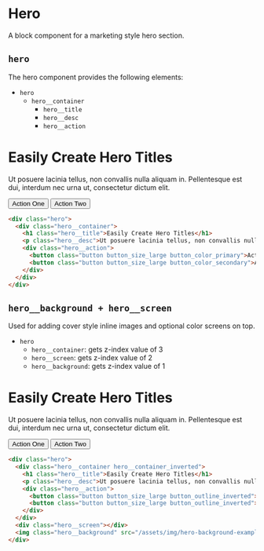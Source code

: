 # Hero

<p class="text_lead">A block component for a marketing style hero section.</p>

## `hero`

The hero component provides the following elements:

* `hero`
  * `hero__container`
    * `hero__title`
    * `hero__desc`
    * `hero__action`

<div class="demo">
  <div class="demo__render">
    <div class="hero">
      <div class="hero__container">
        <h1 class="hero__title">Easily Create Hero Titles</h1>
        <p class="hero__desc">Ut posuere lacinia tellus, non convallis nulla aliquam in. Pellentesque est dui, interdum nec urna ut, consectetur dictum elit.</p>
        <div class="hero__action">
          <button class="button button_size_large button_color_primary">Action One</button>
          <button class="button button_size_large button_color_secondary">Action Two</button>
        </div>
      </div>
    </div>
  </div>
  <div class="demo__code">

```html
<div class="hero">
  <div class="hero__container">
    <h1 class="hero__title">Easily Create Hero Titles</h1>
    <p class="hero__desc">Ut posuere lacinia tellus, non convallis nulla aliquam in. Pellentesque est dui, interdum nec urna ut, consectetur dictum elit.</p>
    <div class="hero__action">
      <button class="button button_size_large button_color_primary">Action One</button>
      <button class="button button_size_large button_color_secondary">Action Two</button>
    </div>
  </div>
</div>
```

  </div>
</div>

## `hero__background + hero__screen`

Used for adding cover style inline images and optional color screens on top.

* `hero`
  * `hero__container`: gets z-index value of 3
  * `hero__screen`: gets z-index value of 2
  * `hero__background`: gets z-index value of 1

<div class="demo">
  <div class="demo__render">
    <div class="hero">
      <div class="hero__container hero__container_inverted">
        <h1 class="hero__title">Easily Create Hero Titles</h1>
        <p class="hero__desc">Ut posuere lacinia tellus, non convallis nulla aliquam in. Pellentesque est dui, interdum nec urna ut, consectetur dictum elit.</p>
        <div class="hero__action">
          <button class="button button_size_large button_outline_inverted">Action One</button>
          <button class="button button_size_large button_outline_inverted">Action Two</button>
        </div>
      </div>
      <div class="hero__screen"></div>
      <img class="hero__background" src="/assets/img/hero-background-example.jpg" alt="" />
    </div>
  </div>
  <div class="demo__code">

```html
<div class="hero">
  <div class="hero__container hero__container_inverted">
    <h1 class="hero__title">Easily Create Hero Titles</h1>
    <p class="hero__desc">Ut posuere lacinia tellus, non convallis nulla aliquam in. Pellentesque est dui, interdum nec urna ut, consectetur dictum elit.</p>
    <div class="hero__action">
      <button class="button button_size_large button_outline_inverted">Action One</button>
      <button class="button button_size_large button_outline_inverted">Action Two</button>
    </div>
  </div>
  <div class="hero__screen"></div>
  <img class="hero__background" src="/assets/img/hero-background-example.jpg" alt="" />
</div>
```

  </div>
</div>
